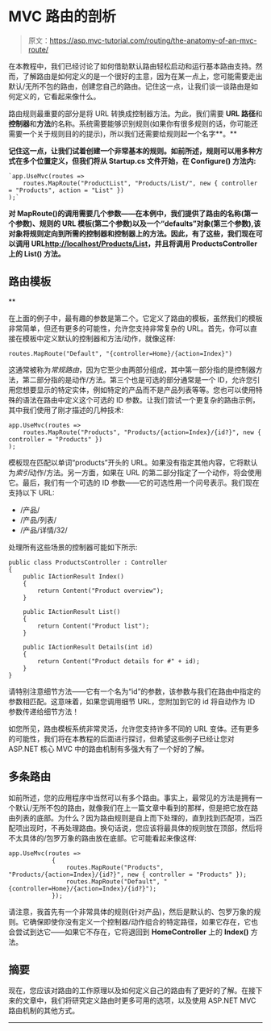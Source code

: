 # MVC 路由的剖析

> 原文：<https://asp.mvc-tutorial.com/routing/the-anatomy-of-an-mvc-route/>

在本教程中，我们已经讨论了如何借助默认路由轻松启动和运行基本路由支持。然而，了解路由是如何定义的是一个很好的主意，因为在某一点上，您可能需要走出默认/无所不包的路由，创建您自己的路由。记住这一点，让我们谈一谈路由是如何定义的，它看起来像什么。

路由规则最重要的部分是将 URL 转换成控制器方法。为此，我们需要 **URL 路径**和**控制器**和**方法**的名称。系统需要能够识别规则(如果你有很多规则的话，你可能还需要一个关于规则目的的提示)，所以我们还需要给规则起一个名字**。**

**记住这一点，让我们试着创建一个非常基本的规则。如前所述，规则可以用多种方式在多个位置定义，但我们将从 **Startup.cs** 文件开始，在 **Configure()** 方法内:**

```
`app.UseMvc(routes =>
    routes.MapRoute("ProductList", "Products/List/", new { controller = "Products", action = "List" })
);`
```

**对 MapRoute()的调用需要几个参数——在本例中，我们提供了路由的名称(第一个参数)、规则的 URL 模板(第二个参数)以及一个“defaults”对象(第三个参数),该对象将规则定向到所需的控制器和控制器上的方法。因此，有了这些，我们现在可以调用 URL[http://localhost/Products/List](http://localhost/Products/List)，并且将调用 **ProductsController** 上的 **List()** 方法。**

## **路由模板**

**<input type="hidden" name="IL_IN_ARTICLE">

在上面的例子中，最有趣的参数是第二个。它定义了路由的模板，虽然我们的模板非常简单，但还有更多的可能性，允许您支持非常复杂的 URL。首先，你可以直接在模板中定义默认的控制器和方法/动作，就像这样:

```
routes.MapRoute("Default", "{controller=Home}/{action=Index}")
```

这通常被称为*常规路由*，因为它至少由两部分组成，其中第一部分指的是控制器方法，第二部分指的是动作/方法。第三个也是可选的部分通常是一个 ID，允许您引用您想要显示的特定实体，例如特定的产品而不是产品列表等等。您也可以使用特殊的语法在路由中定义这个可选的 ID 参数。让我们尝试一个更复杂的路由示例，其中我们使用了刚才描述的几种技术:

```
app.UseMvc(routes =>
    routes.MapRoute("Products", "Products/{action=Index}/{id?}", new { controller = "Products" })
);
```

模板现在匹配以单词“products”开头的 URL。如果没有指定其他内容，它将默认为*索引*动作/方法。另一方面，如果在 URL 的第二部分指定了一个动作，将会使用它。最后，我们有一个可选的 ID 参数——它的可选性用一个问号表示。我们现在支持以下 URL:

*   /产品/
*   /产品/列表/
*   /产品/详情/32/

处理所有这些场景的控制器可能如下所示:

```
public class ProductsController : Controller
{
    public IActionResult Index()
    {
        return Content("Product overview");
    }

    public IActionResult List()
    {
        return Content("Product list");
    }

    public IActionResult Details(int id)
    {
        return Content("Product details for #" + id);
    }
}
```

请特别注意细节方法——它有一个名为“id”的参数，该参数与我们在路由中指定的参数相匹配。这意味着，如果您调用细节 URL，您附加到它的 id 将自动作为 ID 参数传递给细节方法！

如您所见，路由模板系统非常灵活，允许您支持许多不同的 URL 变体。还有更多的可能性，我们将在本教程的后面进行探讨，但希望这些例子已经让您对 ASP.NET 核心 MVC 中的路由机制有多强大有了一个好的了解。

## 多条路由

如前所述，您的应用程序中当然可以有多个路由。事实上，最常见的方法是拥有一个默认/无所不包的路由，就像我们在上一篇文章中看到的那样，但是把它放在路由列表的底部。为什么？因为路由规则是自上而下处理的，直到找到匹配项，当匹配项出现时，不再处理路由。换句话说，您应该将最具体的规则放在顶部，然后将不太具体的/包罗万象的路由放在底部。它可能看起来像这样:

```
app.UseMvc(routes =>  
            {  
                routes.MapRoute("Products", "Products/{action=Index}/{id?}", new { controller = "Products" });  
                routes.MapRoute("Default", "{controller=Home}/{action=Index}/{id?}");  
            });
```

请注意，我首先有一个非常具体的规则(针对产品)，然后是默认的、包罗万象的规则。它确保即使你没有定义一个控制器/动作组合的特定路径，如果它存在，它也会尝试到达它——如果它不存在，它将退回到 **HomeController** 上的 **Index()** 方法。

## 摘要

现在，您应该对路由的工作原理以及如何定义自己的路由有了更好的了解。在接下来的文章中，我们将研究定义路由时更多可用的选项，以及使用 ASP.NET MVC 路由机制的其他方式。

* * ***